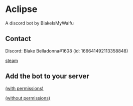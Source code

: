 # Aclipse
A discord bot by BlakeIsMyWaifu
## Contact
Discord: Blake Belladonna#1608 (id: 166641492113358848)

[steam](http://steamcommunity.com/id/99piplup99/)
## Add the bot to your server
[(with permissions)](https://discordapp.com/oauth2/authorize?client_id=324436657182998528&scope=bot&permissions=271641670) 

[(without permissions)](https://discordapp.com/oauth2/authorize?client_id=324436657182998528&scope=bot&permissions=52288)
